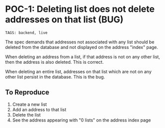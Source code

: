 # POC-1: Deleting list does not delete addresses on that list (BUG)

```
TAGS: backend, live
```


The spec demands that addresses not associated with any list should be
deleted from the database and not displayed on the address "index"
page.

When deleting an address from a list, if that address is not on any
other list, then the address is also deleted.  This is correct.

When deleting an entire list, addresses on that list which are not on
any other list persist in the database.  This is the bug.

## To Reproduce

1. Create a new list
2. Add an address to that list
3. Delete the list
4. See the address appearing with "0 lists" on the address index page

